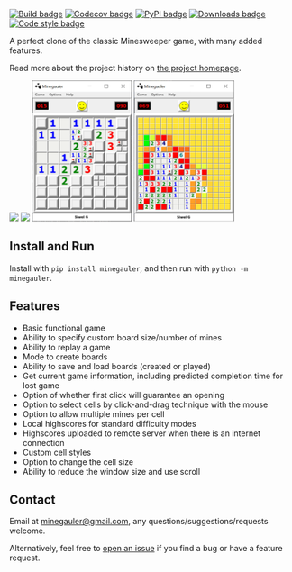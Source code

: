 [![Build badge](https://img.shields.io/github/workflow/status/LewisGaul/minegauler/Workflow%20for%20full%20test%20matrix/dev)](https://github.com/LewisGaul/minegauler/actions?query=workflow%3A%22Workflow+for+full+test+matrix%22+branch%3Adev)
[![Codecov badge](https://img.shields.io/codecov/c/github/LewisGaul/minegauler/dev)](https://codecov.io/gh/LewisGaul/minegauler/)
[![PyPI badge](https://img.shields.io/pypi/v/minegauler.svg)](https://pypi.python.org/pypi/minegauler/)
[![Downloads badge](https://img.shields.io/github/downloads/LewisGaul/minegauler/total)](https://github.com/LewisGaul/minegauler/releases/)
[![Code style badge](https://img.shields.io/badge/code%20style-black-000000.svg)](https://black.readthedocs.io/en/stable/)


A perfect clone of the classic Minesweeper game, with many added features.

Read more about the project history on [the project homepage](https://github.com/LewisGaul/minegauler).


<img src="https://raw.githubusercontent.com/LewisGaul/minegauler/main/img/screenshots/beginner_start.png" height=250>
<img src="https://raw.githubusercontent.com/LewisGaul/minegauler/main/img/screenshots/beginner_win.png" height=250>
<img src="https://raw.githubusercontent.com/LewisGaul/minegauler/main/img/screenshots/split-cell-intermediate.png" height=250>
<img src="https://raw.githubusercontent.com/LewisGaul/minegauler/main/img/screenshots/intermediate_probs.png" height=250>


## Install and Run

Install with `pip install minegauler`, and then run with `python -m minegauler`.


## Features

- Basic functional game
- Ability to specify custom board size/number of mines
- Ability to replay a game
- Mode to create boards
- Ability to save and load boards (created or played)
- Get current game information, including predicted completion time for lost game
- Option of whether first click will guarantee an opening
- Option to select cells by click-and-drag technique with the mouse
- Option to allow multiple mines per cell
- Local highscores for standard difficulty modes
- Highscores uploaded to remote server when there is an internet connection
- Custom cell styles
- Option to change the cell size
- Ability to reduce the window size and use scroll


## Contact

Email at minegauler@gmail.com, any questions/suggestions/requests welcome.

Alternatively, feel free to [open an issue](https://github.com/LewisGaul/minegauler/issues) if you find a bug or have a feature request.
